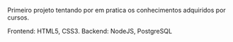 Primeiro projeto tentando por em pratica os conhecimentos adquiridos por cursos.

Frontend: HTML5, CSS3.
Backend: NodeJS, PostgreSQL
